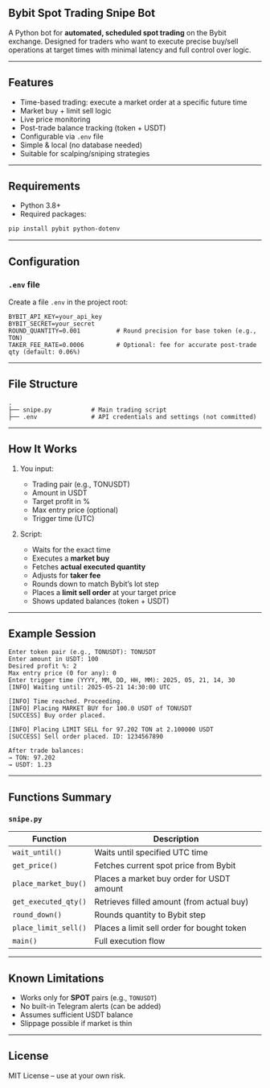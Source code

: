 ## Bybit Spot Trading Snipe Bot

A Python bot for **automated, scheduled spot trading** on the Bybit exchange. Designed for traders who want to execute precise buy/sell operations at target times with minimal latency and full control over logic.

---

## Features

- Time-based trading: execute a market order at a specific future time
- Market buy + limit sell logic
- Live price monitoring
- Post-trade balance tracking (token + USDT)
- Configurable via `.env` file
- Simple & local (no database needed)
- Suitable for scalping/sniping strategies

---

## Requirements

- Python 3.8+
- Required packages:

```bash
pip install pybit python-dotenv
````

---

## Configuration

### `.env` file

Create a file `.env` in the project root:

```env
BYBIT_API_KEY=your_api_key
BYBIT_SECRET=your_secret
ROUND_QUANTITY=0.001          # Round precision for base token (e.g., TON)
TAKER_FEE_RATE=0.0006         # Optional: fee for accurate post-trade qty (default: 0.06%)
```

---

## File Structure

```
.
├── snipe.py           # Main trading script
├── .env               # API credentials and settings (not committed)
```

---

## How It Works

1. You input:

   * Trading pair (e.g., TONUSDT)
   * Amount in USDT
   * Target profit in %
   * Max entry price (optional)
   * Trigger time (UTC)

2. Script:

   * Waits for the exact time
   * Executes a **market buy**
   * Fetches **actual executed quantity**
   * Adjusts for **taker fee**
   * Rounds down to match Bybit’s lot step
   * Places a **limit sell order** at your target price
   * Shows updated balances (token + USDT)

---

## Example Session

```
Enter token pair (e.g., TONUSDT): TONUSDT
Enter amount in USDT: 100
Desired profit %: 2
Max entry price (0 for any): 0
Enter trigger time (YYYY, MM, DD, HH, MM): 2025, 05, 21, 14, 30
[INFO] Waiting until: 2025-05-21 14:30:00 UTC

[INFO] Time reached. Proceeding.
[INFO] Placing MARKET BUY for 100.0 USDT of TONUSDT
[SUCCESS] Buy order placed.

[INFO] Placing LIMIT SELL for 97.202 TON at 2.100000 USDT
[SUCCESS] Sell order placed. ID: 1234567890

After trade balances:
→ TON: 97.202
→ USDT: 1.23
```

---

## Functions Summary

### `snipe.py`

| Function             | Description                                |
| -------------------- | ------------------------------------------ |
| `wait_until()`       | Waits until specified UTC time             |
| `get_price()`        | Fetches current spot price from Bybit      |
| `place_market_buy()` | Places a market buy order for USDT amount  |
| `get_executed_qty()` | Retrieves filled amount (from actual buy)  |
| `round_down()`       | Rounds quantity to Bybit step              |
| `place_limit_sell()` | Places a limit sell order for bought token |
| `main()`             | Full execution flow                        |

---

## Known Limitations

* Works only for **SPOT** pairs (e.g., `TONUSDT`)
* No built-in Telegram alerts (can be added)
* Assumes sufficient USDT balance
* Slippage possible if market is thin

---

## License

MIT License – use at your own risk.

